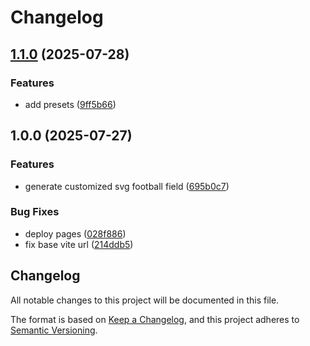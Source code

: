 # Changelog

## [1.1.0](https://github.com/manuelarte/footballpitchsvggenerator/compare/1.0.0...v1.1.0) (2025-07-28)


### Features

* add presets ([9ff5b66](https://github.com/manuelarte/footballpitchsvggenerator/commit/9ff5b66f77f2e181eb49d45323a9d439d54b851b))

## 1.0.0 (2025-07-27)


### Features

* generate customized svg football field ([695b0c7](https://github.com/manuelarte/footballpitchsvggenerator/commit/695b0c786e4d7e8b476d8b8b35f70577a3a7fb01))


### Bug Fixes

* deploy pages ([028f886](https://github.com/manuelarte/footballpitchsvggenerator/commit/028f886007555c17679c9fa6144432f346b84280))
* fix base vite url ([214ddb5](https://github.com/manuelarte/footballpitchsvggenerator/commit/214ddb51d4a49fd84b6ec11360fc92a587d0e3c6))

## Changelog

All notable changes to this project will be documented in this file.

The format is based on [Keep a Changelog](https://keepachangelog.com/en/1.1.0/),
and this project adheres to [Semantic Versioning](https://semver.org/spec/v2.0.0.html).
